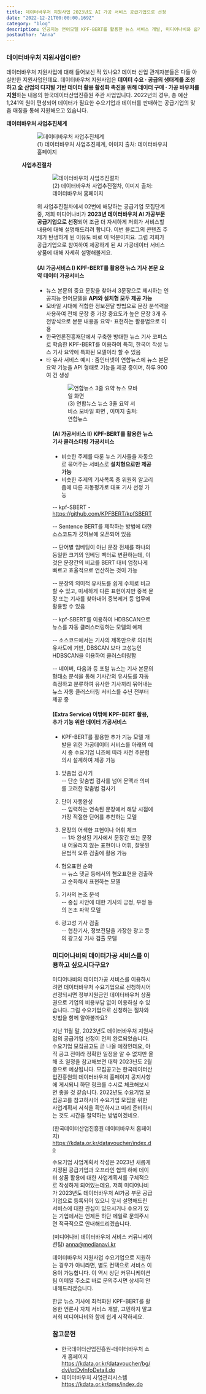 ```yaml
---
title: 데이터바우처 지원사업 2023년도 AI 가공 서비스 공급기업으로 선정
date: "2022-12-21T00:00:00.169Z"
category: "blog"
description: 인공지능 언어모델 KPF-BERT를 활용한 뉴스 서비스 개발, 미디어나비와 쉽게 시작하세요. 
postauthor: "Anna"
---
```


### **데이터바우처 지원사업이란?**
데이터바우처 지원사업에 대해 들어보신 적 있나요? 데이터 산업 관계자분들은 다들 아실만한 지원사업인데요. 데이터바우처 지원사업은 **데이터 수요 · 공급의 생태계를 조성하고 全 산업의 디지털 기반 데이터 활용 활성화 촉진을 위해 데이터 구매 · 가공 바우처를 지원**하는 내용의 한국데이터산업진흥원 주관 사업입니다. 2022년의 경우, 총 예산 1,241억 원이 편성되어 데이터가 필요한 수요기업과 데이터를 판매하는 공급기업의 맞춤 매칭을 통해 지원해오고 있습니다. 

**데이터바우처 사업추진체계**
<figure>
<figure>
<img src="./image01.jpg" alt="데이터바우처 사업추진체계"/>
<figcaption>(1) 데이터바우처 사업추진체계, 이미지 출처: 데이터바우처 홈페이지 </figcaption>
</figure>

**사업추진절차**
<figure>
<Figure>
<img src="./image02.jpg" alt="데이터바우처 사업추진절차"/>
<figcaption>(2) 데이터바우처 사업추진절차, 이미지 출처: 데이터바우처 홈페이지 </figcaption>
</figure>

위 사업추진절차에서 02번에 해당하는 공급기업 모집단계 중, 저희 미디어나비가 **2023년 데이터바우처 AI 가공부문 공급기업으로 선정**되어 조금 더 자세하게 저희가 서비스할 내용에 대해 설명해드리려 합니다. 이번 블로그의 콘텐츠 주제가 탄생하게 된 이유도 바로 이 덕분이지요. 그럼 저희가 공급기업으로 참여하여 제공하게 된 AI 가공데이터 서비스 상품에 대해 자세히 설명해볼게요.

#### **(AI 가공서비스 I) KPF-BERT를 활용한 뉴스 기사 본문 요약 데이터 가공서비스**
- 뉴스 본문의 중요 문장을 찾아서 3문장으로 제시하는 인공지능 언어모델을 **API와 설치형 모두 제공 가능**
- 모바일 시대에 적합한 정보전달 방법으로 문장 분석력을 사용하여 전체 문장 중 가장 중요도가 높은 문장 3개 추천방식으로 본문 내용을 요약⠂표현하는 활용법으로 이용
- 한국언론진흥재단에서 구축한 방대한 뉴스 기사 코퍼스로 학습한 KPF-BERT를 이용하여 특히, 한국어 작성 뉴스 기사 요약에 특화된 모델이라 할 수 있음
- 타 유사 서비스 예시 : 줌인터넷이 연합뉴스에 뉴스 본문 요약 기능을 API 형태로 기능을 제공 중이며, 하루 900여 건 생성
<figure>
<figure>
<img src="./image03.jpg" alt="연합뉴스 3줄 요약 뉴스 모바일 화면"/>
<figcaption>(3) 연합뉴스 뉴스 3줄 요약 서비스 모바일 화면 , 이미지 출처: 연합뉴스 </figcaption>
</figure>

#### **(AI 가공서비스 II) KPF-BERT를 활용한 뉴스 기사 클러스터링 가공서비스** 
- 비슷한 주제를 다룬 뉴스 기사들을 자동으로 묶어주는 서비스로 **설치형으로만 제공 가능**
- 비슷한 주제의 기사목록 중 위원회 알고리즘에 따른 자동평가로 대표 기사 선정 가능

-- kpf-SBERT - <https://github.com/KPFBERT/kpfSBERT>

-- Sentence BERT를 제작하는 방법에 대한 소스코드가 깃허브에 오픈되어 있음

-- 단어별 임베딩이 아닌 문장 전체를 하나의 동일한 크기의 임베딩 벡터로 변환하는데, 이것은 문장간의 비교를 BERT 대비 엄청나게 빠르고 효율적으로 연산하는 것이 가능

-- 문장의 의미적 유사도를 쉽게 수치로 비교할 수 있고, 미세하게 다른 표현이지만 중복 문장 또는 기사를 찾아내어 중복제거 등 업무에 활용할 수 있음

-- kpf-SBERT를 이용하여 HDBSCAN으로 뉴스를 자동 클러스터링하는 모델의 예제

-- 소스코드에서는 기사의 제목만으로 의미적 유사도에 기반, DBSCAN 보다 고성능인 HDBSCAN을 이용하여 클러스터링함

-- 네이버, 다음과 등 포털 뉴스는 기사 본문의 형태소 분석을 통해 기사간의 유사도를 자동측정하고 분류하여 유사한 기사끼리 묶어내는 뉴스 자동 클러스터링 서비스를 수년 전부터 제공 중

#### **(Extra Service) 이밖에 KPF-BERT 활용, 추가 기능 위한 데이터 가공서비스**
- KPF-BERT를 활용한 추가 기능 모델 개발을 위한 가공데이터 서비스를 아래의 예시 중 수요기업 니즈에 따라 사전 주문협의시 설계하여 제공 가능

1. 맞춤법 검사기  
-- 단순 맞춤법 검사를 넘어 문맥과 의미를 고려한 맞춤법 검사기  
  
2. 단어 자동완성  
-- 입력하는 연속된 문장에서 해당 시점에 가장 적절한 단어를 추천하는 모델  
  
3. 문장의 어색한 표현이나 어휘 체크  
-- 1차 완성된 기사에서 문장간 또는 문장내 어울리지 않는 표현이나 어휘, 잘못된 문법적 오류 검출에 활용 가능  
  
4. 혐오표현 순화  
-- 뉴스 댓글 등에서의 혐오표현을 검출하고 순화해서 표현하는 모델  
  
5. 기사의 논조 분석  
-- 중심 사안에 대한 기사의 긍정, 부정 등의 논조 파악 모델  
  
6. 광고성 기사 검출  
-- 협찬기사, 정보전달을 가장한 광고 등의 광고성 기사 검출 모델  

### **미디어나비의 데이터가공 서비스를 이용하고 싶으시다구요?**
미디어나비의 데이터가공 서비스를 이용하시려면 데이터바우처 수요기업으로 신청하시어 선정되시면 정부지원금인 데이터바우처 상품권으로 기업의 비용부담 없이 이용하실 수 있습니다. 그럼 수요기업으로 신청하는 절차와 방법을 함께 알아볼까요? 

지난 11월 말, 2023년도 데이터바우처 지원사업의 공급기업 선정이 먼저 완료되었습니다. 수요기업 모집공고도 곧 나올 예정인데요, 아직 공고 전이라 정확한 일정을 알 수 없지만 올해 초 일정을 참고해보면 대략 2023년도 2월 중으로 예상됩니다. 모집공고는 한국데이터산업진흥원의 데이터바우처 홈페이지 공지사항에 게시되니 하단 링크를 수시로 체크해보시면 좋을 것 같습니다. 2022년도 수요기업 모집공고를 참고하시어 수요기업 모집을 위한 사업계획서 서식을 확인하시고 미리 준비하시는 것도 시간을 절약하는 방법이겠네요.

(한국데이터산업진흥원 데이터바우처 홈페이지) 
<https://kdata.or.kr/datavoucher/index.do>

수요기업 사업계획서 작성은 2023년 새롭게 지정된 공급기업과 오프라인 협의 하에 데이터 상품 활용에 대한 사업계획서를 구체적으로 작성하게 되어있는데요. 저희 미디어나비가 2023년도 데이터바우처 AI가공 부문 공급기업으로 등록되어 있으니 앞서 설명해드린 서비스에 대한 관심이 있으시거나 수요가 있는 기업에서는 언제든 하단 메일로 문의주시면 적극적으로 안내해드리겠습니다.

(미디어나비 데이터바우처 서비스 커뮤니케이션팀)
<anna@medianavi.kr>


데이터바우처 지원사업 수요기업으로 지원하는 경우가 아니라면, 별도 컨택으로 서비스 이용이 가능합니다. 이 역시 상단 커뮤니케이션팀 이메일 주소로 바로 문의주시면 상세히 안내해드리겠습니다.

한글 뉴스 기사에 최적화된 KPF-BERT를 활용한 언론사 자체 서비스 개발, 고민하지 말고 저희 미디어나비와 함께 쉽게 시작하세요.  
  
### 참고문헌
- 한국데이터산업진흥원-데이터바우처 소개 홈페이지
<https://kdata.or.kr/datavoucher/bg/dvi/ptDvInfoDetail.do>
- 데이터바우처 사업관리시스템
<https://kdata.or.kr/pms/index.do>

[defimage03.]: /assets/image03.jpg "연합뉴스 3줄 요약 서비스 모바일 화면"